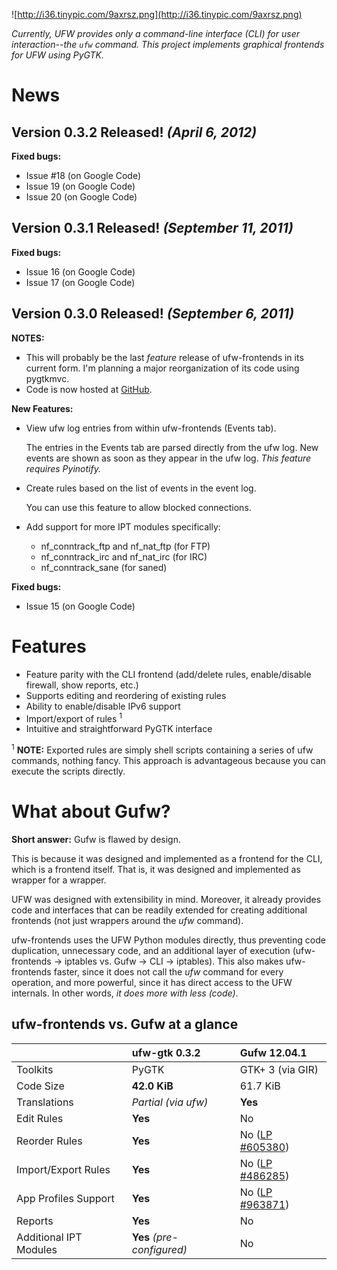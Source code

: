 ![http://i36.tinypic.com/9axrsz.png](http://i36.tinypic.com/9axrsz.png)

_Currently, UFW provides only a command-line interface (CLI) for user interaction--the ``ufw`` command. This project implements graphical frontends for UFW using PyGTK._

# News
## Version 0.3.2 Released! _(April 6, 2012)_
**Fixed bugs:**
  * Issue #18 (on Google Code)
  * Issue 19 (on Google Code)
  * Issue 20 (on Google Code)
## Version 0.3.1 Released! _(September 11, 2011)_
**Fixed bugs:**
  * Issue 16 (on Google Code)
  * Issue 17 (on Google Code)
## Version 0.3.0 Released! _(September 6, 2011)_
**NOTES:**
  * This will probably be the last _feature_ release of ufw-frontends in its current form. I'm planning a major reorganization of its code using pygtkmvc.
  * Code is now hosted at [GitHub](https://github.com/baudm/ufw-frontends).

**New Features:**
  * View ufw log entries from within ufw-frontends (Events tab).
    
    The entries in the Events tab are parsed directly from the ufw log.
    New events are shown as soon as they appear in the ufw log.
    _This feature requires Pyinotify._

  * Create rules based on the list of events in the event log.
  
    You can use this feature to allow blocked connections.

  * Add support for more IPT modules specifically:
    * nf\_conntrack\_ftp and nf\_nat\_ftp (for FTP)
    * nf\_conntrack\_irc and nf\_nat\_irc (for IRC)
    * nf\_conntrack\_sane (for saned)

**Fixed bugs:**
  * Issue 15 (on Google Code)

# Features
  * Feature parity with the CLI frontend (add/delete rules, enable/disable firewall, show reports, etc.)
  * Supports editing and reordering of existing rules
  * Ability to enable/disable IPv6 support
  * Import/export of rules <sup>1</sup>
  * Intuitive and straightforward PyGTK interface

<sup>1</sup> **NOTE:** Exported rules are simply shell scripts containing a series of ufw commands, nothing fancy. This approach is advantageous because you can execute the scripts directly.

# What about Gufw?
**Short answer:** Gufw is flawed by design.

This is because it was designed and implemented as a frontend for the CLI, which is a frontend itself. That is, it was designed and implemented as wrapper for a wrapper.

UFW was designed with extensibility in mind. Moreover, it already provides code and interfaces that can be readily extended for creating additional frontends (not just wrappers around the _ufw_ command).

ufw-frontends uses the UFW Python modules directly, thus preventing code duplication, unnecessary code, and an additional layer of execution (ufw-frontends -> iptables vs. Gufw -> CLI -> iptables). This also makes ufw-frontends faster, since it does not call the _ufw_ command for every operation, and more powerful, since it has direct access to the UFW internals. In other words, _it does more with less (code)_.

## ufw-frontends vs. Gufw at a glance
| &nbsp; | **ufw-gtk 0.3.2** | **Gufw 12.04.1** |
|:--|:------------------|:-----------------|
| Toolkits | PyGTK             | GTK+ 3 (via GIR) |
| Code Size | **42.0 KiB**      | 61.7 KiB         |
| Translations | _Partial (via ufw)_ | **Yes**          |
| Edit Rules | **Yes**           | No               |
| Reorder Rules | **Yes**           | No ([LP #605380](https://bugs.launchpad.net/gui-ufw/+bug/605380)) |
| Import/Export Rules | **Yes**           | No ([LP #486285](https://bugs.launchpad.net/gui-ufw/+bug/486285)) |
| App Profiles Support | **Yes**           | No ([LP #963871](https://bugs.launchpad.net/gui-ufw/+bug/963871)) |
| Reports | **Yes**           | No               |
| Additional IPT Modules | **Yes** _(pre-configured)_ | No               |
